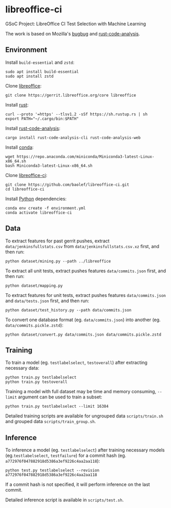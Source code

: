 # libreoffice-ci

GSoC Project: LibreOffice CI Test Selection with Machine Learning

The work is based on Mozilla's [bugbug](https://github.com/mozilla/bugbug) and [rust-code-analysis](https://mozilla.github.io/rust-code-analysis/).

## Environment

Install `build-essential` and `zstd`:
```shell
sudo apt install build-essential
sudo apt install zstd
```

Clone [libreoffice](https://www.libreoffice.org/):
```shell
git clone https://gerrit.libreoffice.org/core libreoffice
```

Install [rust](https://www.rust-lang.org/):
```shell
curl --proto '=https' --tlsv1.2 -sSf https://sh.rustup.rs | sh
export PATH="~/.cargo/bin:$PATH"
```

Install [rust-code-analysis](https://mozilla.github.io/rust-code-analysis/):
```shell
cargo install rust-code-analysis-cli rust-code-analysis-web
```

Install [conda](https://docs.conda.io/en/latest/miniconda.html):
```shell
wget https://repo.anaconda.com/miniconda/Miniconda3-latest-Linux-x86_64.sh
bash Miniconda3-latest-Linux-x86_64.sh
```

Clone [libreoffice-ci](https://github.com/baolef/libreoffice-ci):
```shell
git clone https://github.com/baolef/libreoffice-ci.git
cd libreoffice-ci
```

Install [Python](https://www.python.org/) dependencies:
```shell
conda env create -f environment.yml
conda activate libreoffice-ci
```

## Data

To extract features for past gerrit pushes, extract `data/jenkinsfullstats.csv` from `data/jenkinsfullstats.csv.xz` first, and then run:
```shell
python dataset/mining.py --path ../libreoffice
```

To extract all unit tests, extract pushes features `data/commits.json` first, and then run:
```shell
python dataset/mapping.py
```

To extract features for unit tests, extract pushes features `data/commits.json` and `data/tests.json` first, and then run:
```shell
python dataset/test_history.py --path data/commits.json
```

To convert one database format (eg. `data/commits.json`) into another (eg. `data/commits.pickle.zstd`):
```shell
python dataset/convert.py data/commits.json data/commits.pickle.zstd
```

## Training

To train a model (eg. `testlabelselect`, `testoverall`) after extracting necessary data:
```shell
python train.py testlabelselect
python train.py testoverall
```

Training a model with full dataset may be time and memory consuming, `--limit` argument can be used to train a subset:
```shell
python train.py testlabelselect --limit 16384
```

Detailed training scripts are available for ungrouped data `scripts/train.sh` and grouped data `scripts/train_group.sh`.

## Inference

To inference a model (eg. `testlabelselect`) after training necessary models (eg.`testlabelselect`, `testfailure`) for a commit hash (eg. `a772976f047882918d5386a3ef9226c4aa2aa118`):
```shell
python test.py testlabelselect --revision a772976f047882918d5386a3ef9226c4aa2aa118
```

If a commit hash is not specified, it will perform inference on the last commit.

Detailed inference script is available in `scripts/test.sh`.
